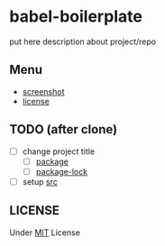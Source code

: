 # babel-boilerplate

put here description about project/repo

## Menu

-   [screenshot](./screenshots/README.md)
-   [license](./LICENSE)

## TODO (after clone)

-   [ ] change project title
    -   [ ] [package](./package.json)
    -   [ ] [package-lock](./package-lock.json)
-   [ ] setup [src](./src)

## LICENSE

Under [MIT](./LICENSE) License
